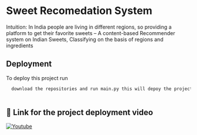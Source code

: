 
# Sweet Recomedation System

Intuition: In India people are living in different regions, so providing a platform to get their favorite sweets 
– A content-based Recommender system on Indian Sweets, Classifying on the basis of regions and ingredients


## Deployment

To deploy this project run

```bash
  download the repositories and run main.py this will depoy the project on local server
  
```


## 🔗 Link for the project deployment video
[![Youtube](https://img.shields.io/badge/youtube-0A66C2?style=for-the-badge&logo=youtube&logoColor=red)](https://youtu.be/rPusrH0sJLg)
